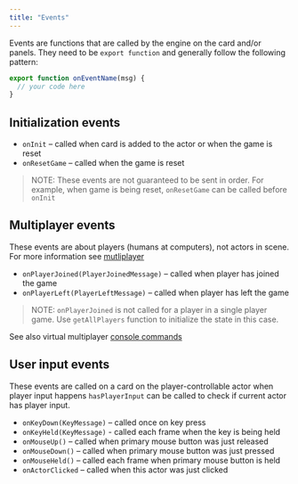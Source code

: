 ```yaml
---
title: "Events"
---
```


Events are functions that are called by the engine on the card and/or panels. 
They need to be `export function` and generally follow the following pattern:

```js
export function onEventName(msg) {
  // your code here
}
```

## Initialization events

* `onInit` – called when card is added to the actor or when the game is reset
* `onResetGame` – called when the game is reset

> NOTE: These events are not guaranteed to be sent in order. For example, 
> when game is being reset,  `onResetGame` can be called before `onInit`

## Multiplayer events

These events are about players (humans at computers), not actors in scene. 
For more information see [mutliplayer](multiplayer.md) 

* `onPlayerJoined(PlayerJoinedMessage)` – called when player has joined the game 
* `onPlayerLeft(PlayerLeftMessage)` – called when player has left the game

> NOTE: `onPlayerJoined` is not called for a player in a single player game. 
> Use `getAllPlayers` function to initialize the state in this case.

See also virtual multiplayer [console commands](console.md) 

## User input events 
These events are called on a card on the player-controllable actor when player input happens
`hasPlayerInput` can be called to check if current actor has player input. 

* `onKeyDown(KeyMessage)` – called once on key press
* `onKeyHeld(KeyMessage)` - called each frame when the key is being held
* `onMouseUp()` – called when primary mouse button was just released
* `onMouseDown()` – called when primary mouse button was just pressed 
* `onMouseHeld()` – called each frame when primary mouse button is held
* `onActorClicked` – called when this actor was just clicked

